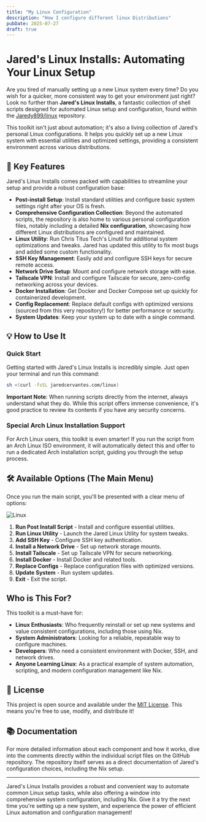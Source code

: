 ```yaml
---
title: "My Linux Configuration"
description: "How I configure different linux Distributions"
pubDate: 2025-07-27
draft: true
---
```


# Jared's Linux Installs: Automating Your Linux Setup

Are you tired of manually setting up a new Linux system every time? Do you wish for a quicker, more consistent way to get your environment just right? Look no further than **Jared's Linux Installs**, a fantastic collection of shell scripts designed for automated Linux setup and configuration, found within the [Jaredy899/linux](https://github.com/Jaredy899/linux.git) repository.

This toolkit isn't just about automation; it's also a living collection of Jared's personal Linux configurations. It helps you quickly set up a new Linux system with essential utilities and optimized settings, providing a consistent environment across various distributions.

## 🚀 Key Features

Jared's Linux Installs comes packed with capabilities to streamline your setup and provide a robust configuration base:

* **Post-install Setup**: Install standard utilities and configure basic system settings right after your OS is fresh.
* **Comprehensive Configuration Collection**: Beyond the automated scripts, the repository is also home to various personal configuration files, notably including a detailed **Nix configuration**, showcasing how different Linux distributions are configured and maintained.
* **Linux Utility**: Run Chris Titus Tech's Linutil for additional system optimizations and tweaks. Jared has updated this utility to fix most bugs and added some custom functionality.
* **SSH Key Management**: Easily add and configure SSH keys for secure remote access.
* **Network Drive Setup**: Mount and configure network storage with ease.
* **Tailscale VPN**: Install and configure Tailscale for secure, zero-config networking across your devices.
* **Docker Installation**: Get Docker and Docker Compose set up quickly for containerized development.
* **Config Replacement**: Replace default configs with optimized versions (sourced from this very repository!) for better performance or security.
* **System Updates**: Keep your system up to date with a single command.

## 💡 How to Use It

### Quick Start

Getting started with Jared's Linux Installs is incredibly simple. Just open your terminal and run this command:

```sh
sh <(curl -fsSL jaredcervantes.com/linux)
```

**Important Note**: When running scripts directly from the internet, always understand what they do. While this script offers immense convenience, it's good practice to review its contents if you have any security concerns.

### Special Arch Linux Installation Support

For Arch Linux users, this toolkit is even smarter! If you run the script from an Arch Linux ISO environment, it will automatically detect this and offer to run a dedicated Arch installation script, guiding you through the setup process.

## 🛠️ Available Options (The Main Menu)

Once you run the main script, you'll be presented with a clear menu of options:

![Linux](https://22yjaf7c2x.ufs.sh/f/avP9Ws4j0vyMOIaMRl23vacZSkjMnmwdb8sVBF73GATHRUyX)

1. **Run Post Install Script** - Install and configure essential utilities.
2. **Run Linux Utility** - Launch the Jared Linux Utility for system tweaks.
3. **Add SSH Key** - Configure SSH key authentication.
4. **Install a Network Drive** - Set up network storage mounts.
5. **Install Tailscale** - Set up Tailscale VPN for secure networking.
6. **Install Docker** - Install Docker and related tools.
7. **Replace Configs** - Replace configuration files with optimized versions.
8. **Update System** - Run system updates.
9. **Exit** - Exit the script.

## Who is This For?

This toolkit is a must-have for:

* **Linux Enthusiasts**: Who frequently reinstall or set up new systems and value consistent configurations, including those using Nix.
* **System Administrators**: Looking for a reliable, repeatable way to configure machines.
* **Developers**: Who need a consistent environment with Docker, SSH, and network drives.
* **Anyone Learning Linux**: As a practical example of system automation, scripting, and modern configuration management like Nix.

## 📝 License

This project is open source and available under the [MIT License](https://github.com/Jaredy899/linux/blob/main/LICENSE). This means you're free to use, modify, and distribute it!

## 📚 Documentation

For more detailed information about each component and how it works, dive into the comments directly within the individual script files on the GitHub repository. The repository itself serves as a direct documentation of Jared's configuration choices, including the Nix setup.

---

Jared's Linux Installs provides a robust and convenient way to automate common Linux setup tasks, while also offering a window into comprehensive system configuration, including Nix. Give it a try the next time you're setting up a new system, and experience the power of efficient Linux automation and configuration management!
